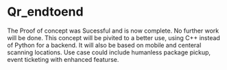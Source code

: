 # Qr_endtoend
The Proof of concept was Sucessful and is now complete.
No further work will be done.
This concept will be pivited to a better use, using C++ instead of Python for a backend. It will also be based on mobile and centeral scanning locations.
Use case could include humanless package pickup, event ticketing with enhanced featurse.
